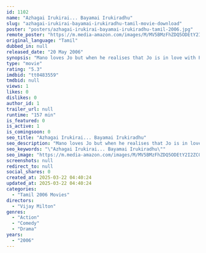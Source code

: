 ```yaml
---
id: 1102
name: "Azhagai Irukirai... Bayamai Irukiradhu"
slug: "azhagai-irukirai-bayamai-irukiradhu-tamil-movie-download"
poster: "posters/azhagai-irukirai-bayamai-irukiradhu-tamil-2006.jpg"
remote_poster: "https://m.media-amazon.com/images/M/MV5BMzFhZDQ5ODEtY2I2ZC00YjM4LTlhZWItNGFlNjhmZjU3MDUwXkEyXkFqcGdeQXVyMzYxOTQ3MDg@._V1_SX300.jpg"
original_language: "Tamil"
dubbed_in: null
released_date: "20 May 2006"
synopsis: "Mano loves Jo but when he realises that Jo is in love with Prem, he decides to help her in winning Prem's love. They succeed in their plan to separate Prem from his girlfriend Nandini."
type: "movie"
rating: "5.3"
imdbid: "tt0483559"
tmdbid: null
views: 1
likes: 0
dislikes: 0
author_id: 1
trailer_url: null
runtime: "157 min"
is_featured: 0
is_active: 1
is_comingsoon: 0
seo_title: "Azhagai Irukirai... Bayamai Irukiradhu"
seo_description: "Mano loves Jo but when he realises that Jo is in love with Prem, he decides to help her in winning Prem's love. They succeed in their plan to separate Prem from his girlfriend Nandini."
seo_keywords: "\"Azhagai Irukirai... Bayamai Irukiradhu\""
seo_image: "https://m.media-amazon.com/images/M/MV5BMzFhZDQ5ODEtY2I2ZC00YjM4LTlhZWItNGFlNjhmZjU3MDUwXkEyXkFqcGdeQXVyMzYxOTQ3MDg@._V1_SX300.jpg"
screenshots: null
redirect_to: null
social_shares: 0
created_at: 2025-03-22 04:40:24
updated_at: 2025-03-22 04:40:24
categories:
  - "Tamil 2006 Movies"
directors:
  - "Vijay Milton"
genres:
  - "Action"
  - "Comedy"
  - "Drama"
years:
  - "2006"
---
```

